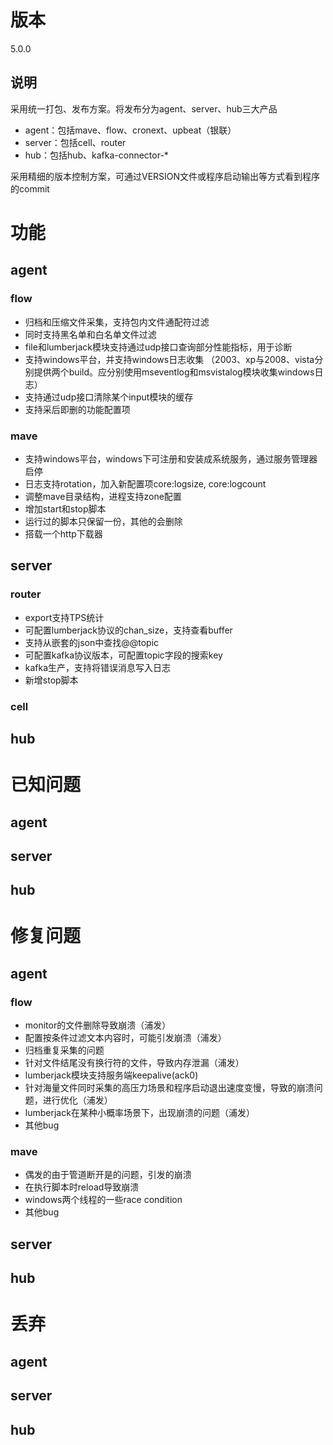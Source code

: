 # 版本

5.0.0

## 说明

采用统一打包、发布方案。将发布分为agent、server、hub三大产品

* agent：包括mave、flow、cronext、upbeat（银联）
* server：包括cell、router
* hub：包括hub、kafka-connector-\*

采用精细的版本控制方案，可通过VERSION文件或程序启动输出等方式看到程序的commit

# 功能

## agent

### flow

* 归档和压缩文件采集，支持包内文件通配符过滤
* 同时支持黑名单和白名单文件过滤
* file和lumberjack模块支持通过udp接口查询部分性能指标，用于诊断
* 支持windows平台，并支持windows日志收集
  （2003、xp与2008、vista分别提供两个build。应分别使用mseventlog和msvistalog模块收集windows日志）
* 支持通过udp接口清除某个input模块的缓存
* 支持采后即删的功能配置项

### mave

* 支持windows平台，windows下可注册和安装成系统服务，通过服务管理器启停
* 日志支持rotation，加入新配置项core:logsize, core:logcount
* 调整mave目录结构，进程支持zone配置
* 增加start和stop脚本
* 运行过的脚本只保留一份，其他的会删除
* 搭载一个http下载器

## server

### router

* export支持TPS统计
* 可配置lumberjack协议的chan\_size，支持查看buffer
* 支持从嵌套的json中查找@@topic
* 可配置kafka协议版本，可配置topic字段的搜索key
* kafka生产，支持将错误消息写入日志
* 新增stop脚本

### cell

## hub

# 已知问题

## agent

## server

## hub

# 修复问题

## agent

### flow

* monitor的文件删除导致崩溃（浦发）
* 配置按条件过滤文本内容时，可能引发崩溃（浦发）
* 归档重复采集的问题
* 针对文件结尾没有换行符的文件，导致内存泄漏（浦发）
* lumberjack模块支持服务端keepalive\(ack0\)
* 针对海量文件同时采集的高压力场景和程序启动退出速度变慢，导致的崩溃问题，进行优化（浦发）
* lumberjack在某种小概率场景下，出现崩溃的问题（浦发）
* 其他bug

### mave

* 偶发的由于管道断开是的问题，引发的崩溃
* 在执行脚本时reload导致崩溃
* windows两个线程的一些race condition
* 其他bug

## server

## hub

# 丢弃

## agent

## server

## hub



